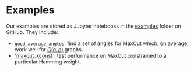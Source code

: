# Examples

Our examples are stored as Jupyter notebooks in the [examples](https://github.com/lanl/JuliQAOA.jl/tree/main/examples) folder on GitHub. They include:

- [`good_average_angles`](https://github.com/lanl/JuliQAOA.jl/blob/main/examples/good_average_angles.ipynb): 
    find a set of angles for MaxCut which, on average, work well for [$G(n,p)$](https://en.wikipedia.org/wiki/Erdős–Rényi_model) graphs.
- ['maxcut_kconst`](https://github.com/lanl/JuliQAOA.jl/blob/main/examples/maxcut_kconst.ipynb): test performance on MaxCut constrained to a particular Hamming weight.
